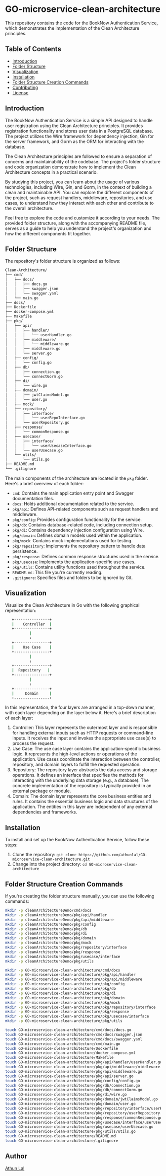 # GO-microservice-clean-architecture

This repository contains the code for the BookNow Authentication Service, which demonstrates the implementation of the Clean Architecture principles.

## Table of Contents

- [Introduction](#introduction)
- [Folder Structure](#folder-structure)
- [Visualization](#Visualization)
- [Installation](#installation)
- [Folder Structure Creation Commands](#Folder-Structure-Creation-Commands)
- [Contributing](#contributing)
- [License](#license)

## Introduction

The BookNow Authentication Service is a simple API designed to handle user registration using the Clean Architecture principles. It provides registration functionality and stores user data in a PostgreSQL database. The project utilizes the Wire framework for dependency injection, Gin for the server framework, and Gorm as the ORM for interacting with the database.

The Clean Architecture principles are followed to ensure a separation of concerns and maintainability of the codebase. The project's folder structure and code organization demonstrate how to implement the Clean Architecture concepts in a practical scenario.

By studying this project, you can learn about the usage of various technologies, including Wire, Gin, and Gorm, in the context of building a clean and maintainable API. You can explore the different components of the project, such as request handlers, middleware, repositories, and use cases, to understand how they interact with each other and contribute to the overall architecture.

Feel free to explore the code and customize it according to your needs. The provided folder structure, along with the accompanying README file, serves as a guide to help you understand the project's organization and how the different components fit together.

## Folder Structure

The repository's folder structure is organized as follows:

```bash
Clean-Architecture/
├── cmd/
│   ├── docs/
│   │   ├── docs.go
│   │   ├── swagger.json
│   │   └── swagger.yaml
│   └── main.go
├── docs/
├── Dockerfile
├── docker-compose.yml
├── Makefile
├── pkg/
│   ├── api/
│   │   ├── handler/
│   │   │   └── userHandler.go
│   │   ├── middleware/
│   │   │   └── middleware.go
│   │   ├── middleware.go
│   │   └── server.go
│   ├── config/
│   │   └── config.go
│   ├── db/
│   │   ├── connection.go
│   │   └── connectGorm.go
│   ├── di/
│   │   └── wire.go
│   ├── domain/
│   │   ├── jwtClaimsModel.go
│   │   └── user.go
│   ├── mock/
│   ├── repository/
│   │   ├── interface/
│   │   │   └── userRepoInterface.go
│   │   └── userRepository.go
│   ├── response/
│   │   └── commonResponse.go
│   ├── usecase/
│   │   ├── interface/
│   │   │   └── userUsecaseInterface.go
│   │   └── userUsecase.go
│   └── utils/
│       └── utils.go
├── README.md
└── .gitignore
```

The main components of the architecture are located in the `pkg` folder. Here's a brief overview of each folder:

- `cmd`: Contains the main application entry point and Swagger documentation files.
- `docs`: Holds additional documentation related to the service.
- `pkg/api`: Defines API-related components such as request handlers and middleware.
- `pkg/config`: Provides configuration functionality for the service.
- `pkg/db`: Contains database-related code, including connection setup.
- `pkg/di`: Contains dependency injection configuration using Wire.
- `pkg/domain`: Defines domain models used within the application.
- `pkg/mock`: Contains mock implementations used for testing.
- `pkg/repository`: Implements the repository pattern to handle data persistence.
- `pkg/response`: Defines common response structures used in the service.
- `pkg/usecase`: Implements the application-specific use cases.
- `pkg/utils`: Contains utility functions used throughout the service.
- `README.md`: This file you're currently reading.
- `.gitignore`: Specifies files and folders to be ignored by Git.

## Visualization

Visualize the Clean Architecture in Go with the following graphical representation:

```bash
   +----------------+
   |    Controller  |
   +----------------+
           |
           ↓
   +----------------+
   |    Use Case    |
   +----------------+
           |
           ↓
   +----------------+
   |  Repository   |
   +----------------+
           |
           ↓
   +----------------+
   |     Domain     |
   +----------------+

```

In this representation, the four layers are arranged in a top-down manner, with each layer depending on the layer below it. Here's a brief description of each layer:

1. Controller: This layer represents the outermost layer and is responsible for handling external inputs such as HTTP requests or 
   command-line inputs. It receives the input and invokes the appropriate use case(s) to process the request.
2. Use Case: The use case layer contains the application-specific business logic. It represents the high-level actions or operations of
   the application. Use cases coordinate the interaction between the controller, repository, and domain layers to fulfill the requested operation.
3. Repository: The repository layer abstracts the data access and storage operations. It defines an interface that specifies the 
   methods for interacting with the underlying data storage (e.g., a database). The concrete implementation of the repository is typically provided in an external package or module.
4. Domain: The domain layer represents the core business entities and rules. It contains the essential business logic and data 
   structures of the application. The entities in this layer are independent of any external dependencies and frameworks.



## Installation

To install and set up the BookNow Authentication Service, follow these steps:

1. Clone the repository: `git clone https://github.com/athunlal/GO-microservice-clean-architecture.git`
2. Change into the project directory: `cd GO-microservice-clean-architecture`

## Folder Structure Creation Commands

If you're creating the folder structure manually, you can use the following commands:

```bash
mkdir -p cleanArchitectureDemo/cmd/docs
mkdir -p cleanArchitectureDemo/pkg/api/handler
mkdir -p cleanArchitectureDemo/pkg/api/middleware
mkdir -p cleanArchitectureDemo/pkg/config
mkdir -p cleanArchitectureDemo/pkg/db
mkdir -p cleanArchitectureDemo/pkg/di
mkdir -p cleanArchitectureDemo/pkg/domain
mkdir -p cleanArchitectureDemo/pkg/mock
mkdir -p cleanArchitectureDemo/pkg/repository/interface
mkdir -p cleanArchitectureDemo/pkg/response
mkdir -p cleanArchitectureDemo/pkg/usecase/interface
mkdir -p cleanArchitectureDemo/pkg/utils

mkdir -p GO-microservice-clean-architecture/cmd/docs
mkdir -p GO-microservice-clean-architecture/pkg/api/handler
mkdir -p GO-microservice-clean-architecture/pkg/api/middleware
mkdir -p GO-microservice-clean-architecture/pkg/config
mkdir -p GO-microservice-clean-architecture/pkg/db
mkdir -p GO-microservice-clean-architecture/pkg/di
mkdir -p GO-microservice-clean-architecture/pkg/domain
mkdir -p GO-microservice-clean-architecture/pkg/mock
mkdir -p GO-microservice-clean-architecture/pkg/repository/interface
mkdir -p GO-microservice-clean-architecture/pkg/response
mkdir -p GO-microservice-clean-architecture/pkg/usecase/interface
mkdir -p GO-microservice-clean-architecture/pkg/utils

touch GO-microservice-clean-architecture/cmd/docs/docs.go
touch GO-microservice-clean-architecture/cmd/docs/swagger.json
touch GO-microservice-clean-architecture/cmd/docs/swagger.yaml
touch GO-microservice-clean-architecture/cmd/main.go
touch GO-microservice-clean-architecture/Dockerfile
touch GO-microservice-clean-architecture/docker-compose.yml
touch GO-microservice-clean-architecture/Makefile
touch GO-microservice-clean-architecture/pkg/api/handler/userHandler.go
touch GO-microservice-clean-architecture/pkg/api/middleware/middleware.go
touch GO-microservice-clean-architecture/pkg/api/middleware.go
touch GO-microservice-clean-architecture/pkg/api/server.go
touch GO-microservice-clean-architecture/pkg/config/config.go
touch GO-microservice-clean-architecture/pkg/db/connection.go
touch GO-microservice-clean-architecture/pkg/db/connectGorm.go
touch GO-microservice-clean-architecture/pkg/di/wire.go
touch GO-microservice-clean-architecture/pkg/domain/jwtClaimsModel.go
touch GO-microservice-clean-architecture/pkg/domain/user.go
touch GO-microservice-clean-architecture/pkg/repository/interface/userRepoInterface.go
touch GO-microservice-clean-architecture/pkg/repository/userRepository.go
touch GO-microservice-clean-architecture/pkg/response/commonResponse.go
touch GO-microservice-clean-architecture/pkg/usecase/interface/userUsecaseInterface.go
touch GO-microservice-clean-architecture/pkg/usecase/userUsecase.go
touch GO-microservice-clean-architecture/pkg/utils/utils.go
touch GO-microservice-clean-architecture/README.md
touch GO-microservice-clean-architecture/.gitignore

```

## Author

[Athun Lal](https://github.com/athunlal)
